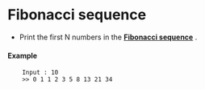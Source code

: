 # Fibonacci sequence

- Print the first N numbers in the **[Fibonacci sequence](https://ar.wikipedia.org/wiki/%D9%85%D8%AA%D8%AA%D8%A7%D9%84%D9%8A%D8%A9_%D9%81%D9%8A%D8%A8%D9%88%D9%86%D8%A7%D8%AA%D8%B4%D9%8A)** .
#### Example 
```
    Input : 10
    >> 0 1 1 2 3 5 8 13 21 34 
```